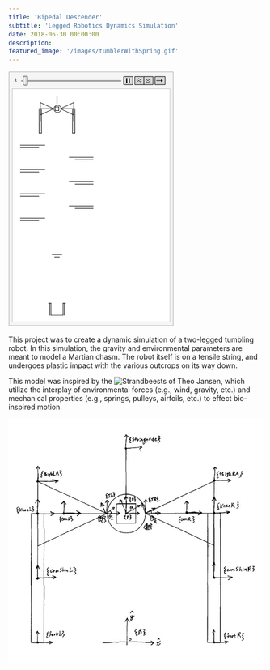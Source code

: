```yaml
---
title: 'Bipedal Descender'
subtitle: 'Legged Robotics Dynamics Simulation'
date: 2018-06-30 00:00:00
description:
featured_image: '/images/tumblerWithSpring.gif'
---
```


<img src="../images/tumblerWithSpring.gif">

This project was to create a dynamic simulation of a two-legged tumbling robot. In this simulation, the gravity and environmental parameters are meant to model a Martian chasm. The robot itself is on a tensile string, and undergoes plastic impact with the various outcrops on its way down.

This model was inspired by the ![Strandbeests of Theo Jansen](https://www.strandbeest.com/), which utilize the interplay of environmental forces (e.g., wind, gravity, etc.) and mechanical properties (e.g., springs, pulleys, airfoils, etc.) to effect bio-inspired motion.

<img src="../images/tmattumbler.jpg">